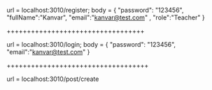 url = localhost:3010/register;
body = {
"password": "123456",
"fullName":"Kanvar",
"email":"kanvar@test.com" ,
"role":"Teacher"
}

++++++++++++++++++++++++++++++++++

url = localhost:3010/login;
body = {
"password": "123456",
"email":"kanvar@test.com"
}

+++++++++++++++++++++++++++++++++++

url = localhost:3010/post/create
